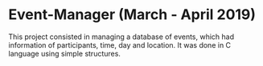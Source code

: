 # Event-Manager (March - April 2019)

This project consisted in managing a database of events, which had information of participants, time, day and location. It was done in C language using simple structures.
